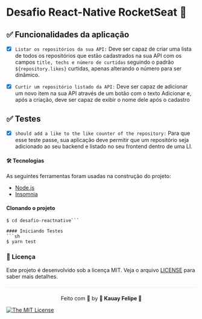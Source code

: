 # Desafio React-Native RocketSeat 🚀 


##  ✅ Funcionalidades da aplicação

- [x] ```Listar os repositórios da sua API:``` Deve ser capaz de criar uma lista de todos os repositórios que estão cadastrados na sua API com os campos ```title, techs e número de curtidas``` seguindo o padrão ```${repository.likes}``` curtidas, apenas alterando o número para ser dinâmico.

- [x] ```Curtir um repositório listado da API:``` Deve ser capaz de adicionar um novo item na sua API através de um botão com o texto Adicionar e, após a criação, deve ser capaz de exibir o nome dele após o cadastro

##  ✅ Testes

- [x] ```should add a like to the like counter of the repository:``` Para que esse teste passe, sua aplicação deve permitir que um repositório seja adicionado ao seu backend e listado no seu frontend dentro de uma LI.


#### 🛠 Tecnologias

As seguintes ferramentas foram usadas na construção do projeto:

- [Node.js](https://nodejs.org/en/)
- [Insomnia](https://insomnia.rest/products/insomnia)

#### Clonando o projeto
```$ git clone https://github.com/kauayf/desafio-reactnative.git
$ cd desafio-reactnative```

#### Iniciando Testes
```sh
$ yarn test
```


### :memo: Licença

Este projeto é desenvolvido sob a licença MIT. Veja o arquivo [LICENSE](LICENSE.md) para saber mais detalhes.

<p align="center" style="margin-top: 20px; border-top: 1px solid #eee; padding-top: 20px;">Feito com 💙 by <strong>  🌠 Kauay Felipe 🌠 </strong> </p>

 
[![The MIT License](https://img.shields.io/badge/license-MIT-green.svg?style=flat-square)](http://github.com/jvictorfarias/gobarber/LICENSE.md)

